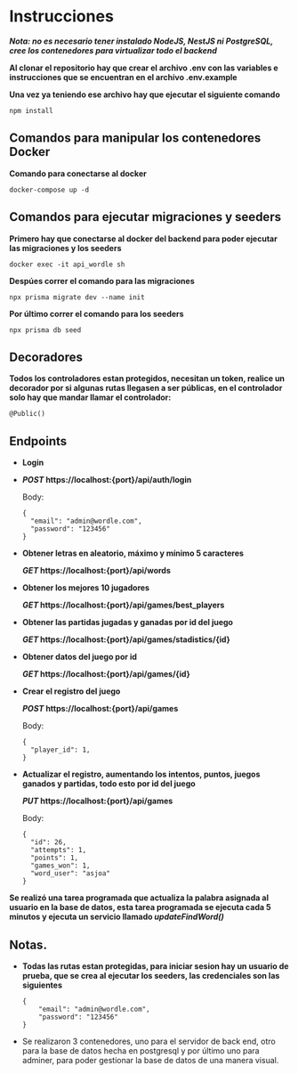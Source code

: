 # Instrucciones

**_Nota: no es necesario tener instalado NodeJS, NestJS ni PostgreSQL, cree los contenedores para virtualizar todo el backend_**

**Al clonar el repositorio hay que crear el archivo .env con las variables e instrucciones que se encuentran en el archivo .env.example**

**Una vez ya teniendo ese archivo hay que ejecutar el siguiente comando**

```
npm install
```

## Comandos para manipular los contenedores Docker

**Comando para conectarse al docker**

```
docker-compose up -d
```

## Comandos para ejecutar migraciones y seeders

**Primero hay que conectarse al docker del backend para poder ejecutar las migraciones y los seeders**

```
docker exec -it api_wordle sh
```

**Despúes correr el comando para las migraciones**

```
npx prisma migrate dev --name init
```

**Por último correr el comando para los seeders**

```
npx prisma db seed
```

## Decoradores

**Todos los controladores estan protegidos, necesitan un token, realice un decorador por si algunas rutas llegasen a ser públicas, en el controlador solo hay que mandar llamar el controlador:**

```
@Public()
```

## Endpoints

- **Login**
- **_POST_ https://localhost:{port}/api/auth/login**

  Body:

  ```
  {
    "email": "admin@wordle.com",
    "password": "123456"
  }
  ```

- **Obtener letras en aleatorio, máximo y mínimo 5 caracteres**

  **_GET_ https://localhost:{port}/api/words**

- **Obtener los mejores 10 jugadores**

  **_GET_ https://localhost:{port}/api/games/best_players**

- **Obtener las partidas jugadas y ganadas por id del juego**

  **_GET_ https://localhost:{port}/api/games/stadistics/{id}**

- **Obtener datos del juego por id**

  **_GET_ https://localhost:{port}/api/games/{id}**

- **Crear el registro del juego**

  **_POST_ https://localhost:{port}/api/games**

  Body:

  ```
  {
    "player_id": 1,
  }
  ```

- **Actualizar el registro, aumentando los intentos, puntos, juegos ganados y partidas, todo esto por id del juego**

  **_PUT_ https://localhost:{port}/api/games**

  Body:

  ```
  {
    "id": 26,
    "attempts": 1,
    "points": 1,
    "games_won": 1,
    "word_user": "asjoa"
  }
  ```

**Se realizó una tarea programada que actualiza la palabra asignada al usuario en la base de datos, esta tarea programada se ejecuta cada 5 minutos y ejecuta un servicio llamado *updateFindWord()***

## Notas.

- **Todas las rutas estan protegidas, para iniciar sesion hay un usuario de prueba, que se crea al ejecutar los seeders, las credenciales son las siguientes**
  ```
  {
      "email": "admin@wordle.com",
      "password": "123456"
  }
  ```
  
- Se realizaron 3 contenedores, uno para el servidor de back end, otro para la base de datos hecha en postgresql y por último uno para adminer, para poder gestionar la base de datos de una manera visual.
